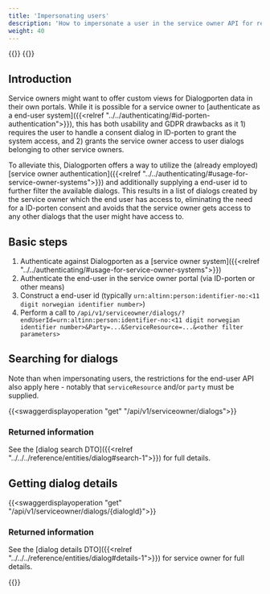```yaml
---
title: 'Impersonating users'
description: 'How to impersonate a user in the service owner API for read operations'
weight: 40
---
```


{{<dialogportenswaggerselector>}}
{{<swaggerload>}} 

## Introduction

Service owners might want to offer custom views for Dialogporten data in their own portals. While it is possible for a service owner to [authenticate as a end-user system]({{<relref "../../authenticating/#id-porten-authentication">}}), this has both usability and GDPR drawbacks as it 1) requires the user to handle a consent dialog in ID-porten to grant the system access, and 2) grants the service owner access to user dialogs belonging to other service owners. 

To alleviate this, Dialogporten offers a way to utilize the (already employed) [service owner authentication]({{<relref "../../authenticating/#usage-for-service-owner-systems">}}) and additionally supplying a end-user id to further filter the available dialogs. This results in a list of dialogs created by the service owner which the end user has access to, eliminating the need for a ID-porten consent and avoids that the service owner gets access to any other dialogs that the user might have access to.

## Basic steps

1. Authenticate against Dialogporten as a [service owner system]({{<relref "../../authenticating/#usage-for-service-owner-systems">}})
2. Authenticate the end-user in the service owner portal (via ID-porten or other means)
3. Construct a end-user id (typically `urn:altinn:person:identifier-no:<11 digit norwegian identifier number>`)
4. Perform a call to `/api/v1/serviceowner/dialogs/?endUserId=urn:altinn:person:identifier-no:<11 digit norwegian identifier number>&Party=...&ServiceResource=...&<other filter parameters>`

## Searching for dialogs

Note than when impersonating users, the restrictions for the end-user API also apply here - notably that `serviceResource` and/or `party` must be supplied.

{{<swaggerdisplayoperation "get" "/api/v1/serviceowner/dialogs">}}

### Returned information

See the [dialog search DTO]({{<relref "../../../reference/entities/dialog#search-1">}}) for full details.

## Getting dialog details

{{<swaggerdisplayoperation "get" "/api/v1/serviceowner/dialogs/{dialogId}">}}

### Returned information

See the [dialog details DTO]({{<relref "../../../reference/entities/dialog#details-1">}}) for service owner for full details.

{{<children />}}
